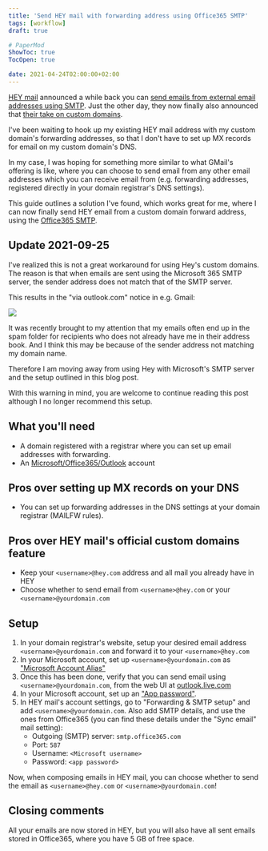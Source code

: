 ```yaml
---
title: 'Send HEY mail with forwarding address using Office365 SMTP'
tags: [workflow]
draft: true

# PaperMod
ShowToc: true
TocOpen: true

date: 2021-04-24T02:00:00+02:00
---
```


[HEY mail](https://hey.com/) announced a while back you can [send emails from external email addresses using SMTP](https://hey.com/features/send-as/). Just the other day, they now finally also announced that [their take on custom domains](https://hey.com/domains/).

I've been waiting to hook up my existing HEY mail address with my custom domain's forwarding addresses, so that I don't have to set up MX records for email on my custom domain's DNS.

In my case, I was hoping for something more similar to what GMail's offering is like, where you can choose to send email from any other email addresses which you can receive email from (e.g. forwarding addresses, registered directly in your domain registrar's DNS settings).

This guide outlines a solution I've found, which works great for me, where I can now finally send HEY email from a custom domain forward address, using the [Office365 SMTP](https://docs.microsoft.com/en-us/exchange/mail-flow-best-practices/how-to-set-up-a-multifunction-device-or-application-to-send-email-using-microsoft-365-or-office-365).



## Update 2021-09-25

I've realized this is not a great workaround for using Hey's custom domains. The reason is that when emails are sent using the Microsoft 365 SMTP server, the sender address does not match that of the SMTP server.

This results in the "via outlook.com" notice in e.g. Gmail:

![](/static/hey/outlook_smtp.png)

It was recently brought to my attention that my emails often end up in the spam folder for recipients who does not already have me in their address book. And I think this may be because of the sender address not matching my domain name.

Therefore I am moving away from using Hey with Microsoft's SMTP server and the setup outlined in this blog post.

With this warning in mind, you are welcome to continue reading this post although I no longer recommend this setup.

## What you'll need

* A domain registered with a registrar where you can set up email addresses with forwarding.
* An [Microsoft/Office365/Outlook](http://outlook.live.com/) account

## Pros over setting up MX records on your DNS

* You can set up forwarding addresses in the DNS settings at your domain registrar (MAILFW rules).

## Pros over HEY mail's official custom domains feature

* Keep your `<username>@hey.com` address and all mail you already have in HEY
* Choose whether to send email from `<username>@hey.com` or your `<username>@yourdomain.com`

## Setup

1. In your domain registrar's website, setup your desired email address `<username>@yourdomain.com` and forward it to your `<username>@hey.com`
1. In your Microsoft account, set up `<username>@yourdomain.com` as ["Microsoft Account Alias"](https://account.live.com/AddAssocId)
1. Once this has been done, verify that you can send email using `<username>@yourdomain.com`, from the web UI at [outlook.live.com](https://outlook.live.com/)
1. In your Microsoft account, set up an ["App password"](https://support.microsoft.com/en-us/account-billing/using-app-passwords-with-apps-that-don-t-support-two-step-verification-5896ed9b-4263-e681-128a-a6f2979a7944).
1. In HEY mail's account settings, go to "Forwarding & SMTP setup" and add `<username>@yourdomain.com`. Also add SMTP details, and use the ones from Office365 (you can find these details under the "Sync email" mail setting):
    * Outgoing (SMTP) server: `smtp.office365.com`
    * Port: `587`
    * Username: `<Microsoft username>`
    * Password: `<app password>`

Now, when composing emails in HEY mail, you can choose whether to send the email as `<username>@hey.com` or `<username>@yourdomain.com`!

## Closing comments

All your emails are now stored in HEY, but you will also have all sent emails stored in Office365, where you have 5 GB of free space.
